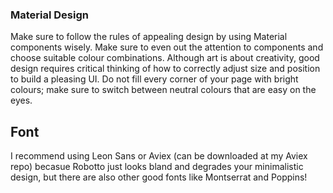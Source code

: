 ### Material Design

Make sure to follow the rules of appealing design by using Material components wisely. Make sure to even out the attention to components and choose suitable colour combinations.
Although art is about creativity, good design requires critical thinking of how to correctly adjust size and position to build a pleasing UI. Do not fill every corner of your 
page with bright colours; make sure to switch between neutral colours that are easy on the eyes. 

## Font

I recommend using Leon Sans or Aviex (can be downloaded at my Aviex repo) becasue Robotto just looks bland and degrades your minimalistic design, but there are also other good fonts
like Montserrat and Poppins!
